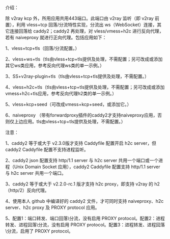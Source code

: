 介绍：

除 v2ray kcp 外，所用应用共用443端口。此端口由 v2ray 监听（即 v2ray 前置），利用 vless+tcp 回落/分流特性实现，分流出 ws（WebSocket）连接，其它连接回落给 caddy2；caddy2 再处理，对 vless/vmess+h2c 进行反向代理，若有 naiveproxy 就进行正向代理。包括应用如下：

1、vless+tcp+tls（回落/分流配置。）

2、vless+ws+tls（tls由vless+tcp+tls提供及处理，不需配置；另可改成或添加其它ws类应用，参考反向代理ws类的单一示例。）

3、SS+v2ray-plugin+tls（tls由vless+tcp+tls提供及处理，不需配置。）

4、vless+h2c+tls（tls由vless+tcp+tls提供及处理，不需配置；另可改成或添加vmess+h2c+tls应用，参考反向代理h2类的单一示例。）

5、vless+kcp+seed（可改成vmess+kcp+seed，或添加它。）

6、naiveproxy （带有forwardproxy插件的caddy2才支持naiveproxy应用，否则仅上边应用。tls由vless+tcp+tls提供及处理，不需配置。）

注意：

1、caddy2 等于或大于 v2.3.0版才支持 Caddyfile 配置开启 h2c server，但 caddy2 Caddyfile 配置不支持进程监听。

2、caddy2 json 配置支持 http/1.1 server 与 h2c server 共用一个端口或一个进程（Unix Domain Socket 应用），caddy2 Caddyfile 配置支持 http/1.1 server 与 h2c server 共用一个端口。

3、caddy2 等于或大于 v2.2.0-rc.1 版才支持 h2c proxy，即支持 v2ray 的 h2（http/2）反向代理。

4、使用本人 github 中编译好的 caddy2 文件，才可同时支持 naiveproxy、h2c server、h2c proxy 及 PROXY protocol 应用。

5、配置1：端口转发、端口回落\分流，没有启用 PROXY protocol。配置2：进程转发、进程回落\分流，没有启用 PROXY protocol。配置3：进程转发、进程回落\分流，启用了 PROXY protocol。
